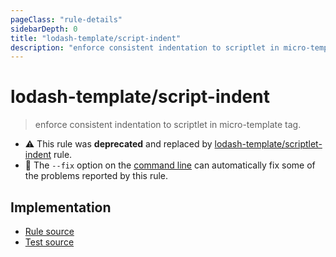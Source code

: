 ```yaml
---
pageClass: "rule-details"
sidebarDepth: 0
title: "lodash-template/script-indent"
description: "enforce consistent indentation to scriptlet in micro-template tag."
---
```

# lodash-template/script-indent
> enforce consistent indentation to scriptlet in micro-template tag.

- :warning: This rule was **deprecated** and replaced by [lodash-template/scriptlet-indent](scriptlet-indent.md) rule.
- :wrench: The `--fix` option on the [command line](https://eslint.org/docs/user-guide/command-line-interface#fixing-problems) can automatically fix some of the problems reported by this rule.

## Implementation

- [Rule source](https://github.com/ota-meshi/eslint-plugin-lodash-template/blob/master/lib/rules/script-indent.js)
- [Test source](https://github.com/ota-meshi/eslint-plugin-lodash-template/blob/master/tests/lib/rules/script-indent.js)
